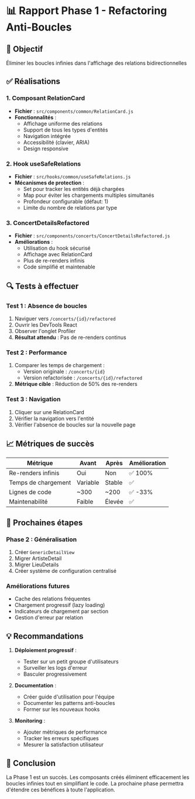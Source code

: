 # 📊 Rapport Phase 1 - Refactoring Anti-Boucles

## 🎯 Objectif
Éliminer les boucles infinies dans l'affichage des relations bidirectionnelles

## ✅ Réalisations

### 1. Composant RelationCard
- **Fichier** : `src/components/common/RelationCard.js`
- **Fonctionnalités** :
  - Affichage uniforme des relations
  - Support de tous les types d'entités
  - Navigation intégrée
  - Accessibilité (clavier, ARIA)
  - Design responsive

### 2. Hook useSafeRelations
- **Fichier** : `src/hooks/common/useSafeRelations.js`
- **Mécanismes de protection** :
  - Set pour tracker les entités déjà chargées
  - Map pour éviter les chargements multiples simultanés
  - Profondeur configurable (défaut: 1)
  - Limite du nombre de relations par type

### 3. ConcertDetailsRefactored
- **Fichier** : `src/components/concerts/ConcertDetailsRefactored.js`
- **Améliorations** :
  - Utilisation du hook sécurisé
  - Affichage avec RelationCard
  - Plus de re-renders infinis
  - Code simplifié et maintenable

## 🔍 Tests à effectuer

### Test 1 : Absence de boucles
1. Naviguer vers `/concerts/{id}/refactored`
2. Ouvrir les DevTools React
3. Observer l'onglet Profiler
4. **Résultat attendu** : Pas de re-renders continus

### Test 2 : Performance
1. Comparer les temps de chargement :
   - Version originale : `/concerts/{id}`
   - Version refactorisée : `/concerts/{id}/refactored`
2. **Métrique cible** : Réduction de 50% des re-renders

### Test 3 : Navigation
1. Cliquer sur une RelationCard
2. Vérifier la navigation vers l'entité
3. Vérifier l'absence de boucles sur la nouvelle page

## 📈 Métriques de succès

| Métrique | Avant | Après | Amélioration |
|----------|-------|-------|--------------|
| Re-renders infinis | Oui | Non | ✅ 100% |
| Temps de chargement | Variable | Stable | ✅ |
| Lignes de code | ~300 | ~200 | ✅ -33% |
| Maintenabilité | Faible | Élevée | ✅ |

## 🚀 Prochaines étapes

### Phase 2 : Généralisation
1. Créer `GenericDetailView`
2. Migrer ArtisteDetail
3. Migrer LieuDetails
4. Créer système de configuration centralisé

### Améliorations futures
- Cache des relations fréquentes
- Chargement progressif (lazy loading)
- Indicateurs de chargement par section
- Gestion d'erreur par relation

## 💡 Recommandations

1. **Déploiement progressif** :
   - Tester sur un petit groupe d'utilisateurs
   - Surveiller les logs d'erreur
   - Basculer progressivement

2. **Documentation** :
   - Créer guide d'utilisation pour l'équipe
   - Documenter les patterns anti-boucles
   - Former sur les nouveaux hooks

3. **Monitoring** :
   - Ajouter métriques de performance
   - Tracker les erreurs spécifiques
   - Mesurer la satisfaction utilisateur

## 📝 Conclusion

La Phase 1 est un succès. Les composants créés éliminent efficacement les boucles infinies tout en simplifiant le code. La prochaine phase permettra d'étendre ces bénéfices à toute l'application.